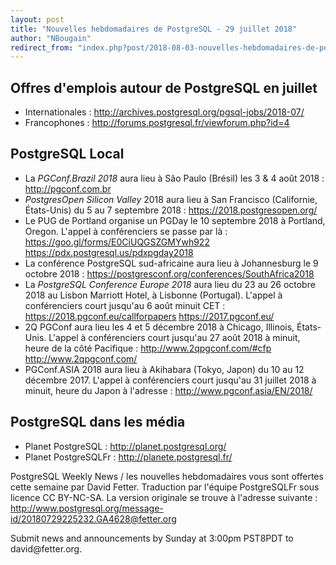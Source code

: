 ```yaml
---
layout: post
title: "Nouvelles hebdomadaires de PostgreSQL - 29 juillet 2018"
author: "NBougain"
redirect_from: "index.php?post/2018-08-03-nouvelles-hebdomadaires-de-postgresql-29-juillet-2018 "
---
```




<h2>Offres d'emplois autour de PostgreSQL en juillet</h2>

<ul>

<li>Internationales : <a target="_blank" href="http://archives.postgresql.org/pgsql-jobs/2018-07/">http://archives.postgresql.org/pgsql-jobs/2018-07/</a></li>

<li>Francophones : <a target="_blank" href="http://forums.postgresql.fr/viewforum.php?id=4">http://forums.postgresql.fr/viewforum.php?id=4</a></li>

</ul>

<h2>PostgreSQL Local</h2>

<ul>

<li>La <em>PGConf.Brazil 2018</em> aura lieu &agrave; S&atilde;o Paulo (Br&eacute;sil) les 3 & 4 ao&ucirc;t 2018&nbsp;: <a target="_blank" href="http://pgconf.com.br">http://pgconf.com.br</a></li>

<li><em>PostgresOpen Silicon Valley</em> 2018 aura lieu &agrave; San Francisco (Californie, &Eacute;tats-Unis) du 5 au 7 septembre 2018&nbsp;: <a target="_blank" href="https://2018.postgresopen.org/">https://2018.postgresopen.org/</a></li>

<li>Le PUG de Portland organise un PGDay le 10 septembre 2018 &agrave; Portland, Oregon. L'appel &agrave; conf&eacute;renciers se passe par l&agrave;&nbsp;: <a target="_blank" href="https://goo.gl/forms/E0CiUQGSZGMYwh922">https://goo.gl/forms/E0CiUQGSZGMYwh922</a> <a target="_blank" href="https://pdx.postgresql.us/pdxpgday2018">https://pdx.postgresql.us/pdxpgday2018</a></li>

<li>La conf&eacute;rence PostgreSQL sud-africaine aura lieu &agrave; Johannesburg le 9 octobre 2018&nbsp;: <a target="_blank" href="https://postgresconf.org/conferences/SouthAfrica2018">https://postgresconf.org/conferences/SouthAfrica2018</a></li>

<li>La <em>PostgreSQL Conference Europe 2018</em> aura lieu du 23 au 26 octobre 2018 au Lisbon Marriott Hotel, &agrave; Lisbonne (Portugal). L'appel &agrave; conf&eacute;renciers court jusqu'au 6 ao&ucirc;t minuit CET&nbsp;: <a target="_blank" href="https://2018.pgconf.eu/callforpapers">https://2018.pgconf.eu/callforpapers</a> <a target="_blank" href="https://2017.pgconf.eu/">https://2017.pgconf.eu/</a></li>

<li>2Q PGConf aura lieu les 4 et 5 d&eacute;cembre 2018 &agrave; Chicago, Illinois, &Eacute;tats-Unis. L'appel &agrave; conf&eacute;renciers court jusqu'au 27 ao&ucirc;t 2018 &agrave; minuit, heure de la c&ocirc;t&eacute; Pacifique&nbsp;: <a target="_blank" href="http://www.2qpgconf.com/#cfp">http://www.2qpgconf.com/#cfp</a> <a target="_blank" href="http://www.2qpgconf.com/">http://www.2qpgconf.com/</a></li>

<li>PGConf.ASIA 2018 aura lieu &agrave; Akihabara (Tokyo, Japon) du 10 au 12 d&eacute;cembre 2017. L'appel &agrave; conf&eacute;renciers court jusqu'au 31 juillet 2018 &agrave; minuit, heure du Japon &agrave; l'adresse&nbsp;: <a target="_blank" href="http://www.pgconf.asia/EN/2018/">http://www.pgconf.asia/EN/2018/</a></li>

</ul>

<h2>PostgreSQL dans les m&eacute;dia</h2>

<ul>

<li>Planet PostgreSQL : <a target="_blank" href="http://planet.postgresql.org/">http://planet.postgresql.org/</a></li>

<li>Planet PostgreSQLFr : <a target="_blank" href="http://planete.postgresql.fr/">http://planete.postgresql.fr/</a></li>

</ul>

<p>PostgreSQL Weekly News / les nouvelles hebdomadaires vous sont offertes cette semaine par David Fetter. Traduction par l'&eacute;quipe PostgreSQLFr sous licence CC BY-NC-SA. La version originale se trouve &agrave; l'adresse suivante : <a target="_blank" href="http://www.postgresql.org/message-id/20180729225232.GA4628@fetter.org">http://www.postgresql.org/message-id/20180729225232.GA4628@fetter.org</a></p>

<p>Submit news and announcements by Sunday at 3:00pm PST8PDT to david@fetter.org.</p>
